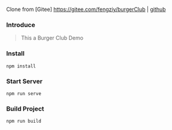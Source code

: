 Clone from [Gitee] https://gitee.com/fengziy/burgerClub | [github](https://github.com/fengziye/burgerClub)  
### Introduce
>
> This a Burger Club Demo

### Install
```
npm install
```

### Start Server
```
npm run serve
```

### Build Project
```
npm run build
```
